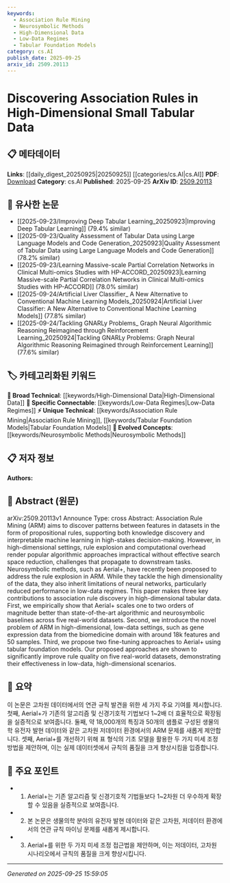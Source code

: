 ```yaml
---
keywords:
  - Association Rule Mining
  - Neurosymbolic Methods
  - High-Dimensional Data
  - Low-Data Regimes
  - Tabular Foundation Models
category: cs.AI
publish_date: 2025-09-25
arxiv_id: 2509.20113
---
```


<!-- KEYWORD_LINKING_METADATA:
{
  "processed_timestamp": "2025-09-25T15:59:05.963709",
  "vocabulary_version": "1.0",
  "selected_keywords": [
    "Association Rule Mining",
    "Neurosymbolic Methods",
    "High-Dimensional Data",
    "Low-Data Regimes",
    "Tabular Foundation Models"
  ],
  "rejected_keywords": [],
  "similarity_scores": {
    "Association Rule Mining": 0.85,
    "Neurosymbolic Methods": 0.8,
    "High-Dimensional Data": 0.7,
    "Low-Data Regimes": 0.78,
    "Tabular Foundation Models": 0.82
  },
  "extraction_method": "AI_prompt_based",
  "budget_applied": true,
  "candidates_json": {
    "candidates": [
      {
        "surface": "Association Rule Mining",
        "canonical": "Association Rule Mining",
        "aliases": [
          "ARM"
        ],
        "category": "unique_technical",
        "rationale": "Association Rule Mining is central to the paper's focus on discovering patterns in high-dimensional data.",
        "novelty_score": 0.7,
        "connectivity_score": 0.65,
        "specificity_score": 0.8,
        "link_intent_score": 0.85
      },
      {
        "surface": "Neurosymbolic Methods",
        "canonical": "Neurosymbolic Methods",
        "aliases": [
          "Neurosymbolic AI"
        ],
        "category": "evolved_concepts",
        "rationale": "Neurosymbolic methods like Aerial+ are highlighted as innovative solutions to rule explosion in ARM.",
        "novelty_score": 0.68,
        "connectivity_score": 0.7,
        "specificity_score": 0.75,
        "link_intent_score": 0.8
      },
      {
        "surface": "High-Dimensional Data",
        "canonical": "High-Dimensional Data",
        "aliases": [
          "High-Dimensional Datasets"
        ],
        "category": "broad_technical",
        "rationale": "The paper addresses challenges specific to high-dimensional data, making it a crucial concept for understanding the context.",
        "novelty_score": 0.55,
        "connectivity_score": 0.8,
        "specificity_score": 0.6,
        "link_intent_score": 0.7
      },
      {
        "surface": "Low-Data Regimes",
        "canonical": "Low-Data Regimes",
        "aliases": [
          "Low-Data Scenarios"
        ],
        "category": "specific_connectable",
        "rationale": "The paper introduces ARM challenges in low-data regimes, which is a specific and relevant concept for linking.",
        "novelty_score": 0.65,
        "connectivity_score": 0.75,
        "specificity_score": 0.7,
        "link_intent_score": 0.78
      },
      {
        "surface": "Tabular Foundation Models",
        "canonical": "Tabular Foundation Models",
        "aliases": [
          "Tabular Models"
        ],
        "category": "unique_technical",
        "rationale": "Proposed fine-tuning approaches using tabular foundation models are key contributions of the paper.",
        "novelty_score": 0.72,
        "connectivity_score": 0.6,
        "specificity_score": 0.85,
        "link_intent_score": 0.82
      }
    ],
    "ban_list_suggestions": [
      "rule explosion",
      "computational overhead"
    ]
  },
  "decisions": [
    {
      "candidate_surface": "Association Rule Mining",
      "resolved_canonical": "Association Rule Mining",
      "decision": "linked",
      "scores": {
        "novelty": 0.7,
        "connectivity": 0.65,
        "specificity": 0.8,
        "link_intent": 0.85
      }
    },
    {
      "candidate_surface": "Neurosymbolic Methods",
      "resolved_canonical": "Neurosymbolic Methods",
      "decision": "linked",
      "scores": {
        "novelty": 0.68,
        "connectivity": 0.7,
        "specificity": 0.75,
        "link_intent": 0.8
      }
    },
    {
      "candidate_surface": "High-Dimensional Data",
      "resolved_canonical": "High-Dimensional Data",
      "decision": "linked",
      "scores": {
        "novelty": 0.55,
        "connectivity": 0.8,
        "specificity": 0.6,
        "link_intent": 0.7
      }
    },
    {
      "candidate_surface": "Low-Data Regimes",
      "resolved_canonical": "Low-Data Regimes",
      "decision": "linked",
      "scores": {
        "novelty": 0.65,
        "connectivity": 0.75,
        "specificity": 0.7,
        "link_intent": 0.78
      }
    },
    {
      "candidate_surface": "Tabular Foundation Models",
      "resolved_canonical": "Tabular Foundation Models",
      "decision": "linked",
      "scores": {
        "novelty": 0.72,
        "connectivity": 0.6,
        "specificity": 0.85,
        "link_intent": 0.82
      }
    }
  ]
}
-->

# Discovering Association Rules in High-Dimensional Small Tabular Data

## 📋 메타데이터

**Links**: [[daily_digest_20250925|20250925]] [[categories/cs.AI|cs.AI]]
**PDF**: [Download](https://arxiv.org/pdf/2509.20113.pdf)
**Category**: cs.AI
**Published**: 2025-09-25
**ArXiv ID**: [2509.20113](https://arxiv.org/abs/2509.20113)

## 🔗 유사한 논문
- [[2025-09-23/Improving Deep Tabular Learning_20250923|Improving Deep Tabular Learning]] (79.4% similar)
- [[2025-09-23/Quality Assessment of Tabular Data using Large Language Models and Code Generation_20250923|Quality Assessment of Tabular Data using Large Language Models and Code Generation]] (78.2% similar)
- [[2025-09-23/Learning Massive-scale Partial Correlation Networks in Clinical Multi-omics Studies with HP-ACCORD_20250923|Learning Massive-scale Partial Correlation Networks in Clinical Multi-omics Studies with HP-ACCORD]] (78.0% similar)
- [[2025-09-24/Artificial Liver Classifier_ A New Alternative to Conventional Machine Learning Models_20250924|Artificial Liver Classifier: A New Alternative to Conventional Machine Learning Models]] (77.8% similar)
- [[2025-09-24/Tackling GNARLy Problems_ Graph Neural Algorithmic Reasoning Reimagined through Reinforcement Learning_20250924|Tackling GNARLy Problems: Graph Neural Algorithmic Reasoning Reimagined through Reinforcement Learning]] (77.6% similar)

## 🏷️ 카테고리화된 키워드
**🧠 Broad Technical**: [[keywords/High-Dimensional Data|High-Dimensional Data]]
**🔗 Specific Connectable**: [[keywords/Low-Data Regimes|Low-Data Regimes]]
**⚡ Unique Technical**: [[keywords/Association Rule Mining|Association Rule Mining]], [[keywords/Tabular Foundation Models|Tabular Foundation Models]]
**🚀 Evolved Concepts**: [[keywords/Neurosymbolic Methods|Neurosymbolic Methods]]

## 📋 저자 정보

**Authors:** 

## 📄 Abstract (원문)

arXiv:2509.20113v1 Announce Type: cross 
Abstract: Association Rule Mining (ARM) aims to discover patterns between features in datasets in the form of propositional rules, supporting both knowledge discovery and interpretable machine learning in high-stakes decision-making. However, in high-dimensional settings, rule explosion and computational overhead render popular algorithmic approaches impractical without effective search space reduction, challenges that propagate to downstream tasks. Neurosymbolic methods, such as Aerial+, have recently been proposed to address the rule explosion in ARM. While they tackle the high dimensionality of the data, they also inherit limitations of neural networks, particularly reduced performance in low-data regimes.
  This paper makes three key contributions to association rule discovery in high-dimensional tabular data. First, we empirically show that Aerial+ scales one to two orders of magnitude better than state-of-the-art algorithmic and neurosymbolic baselines across five real-world datasets. Second, we introduce the novel problem of ARM in high-dimensional, low-data settings, such as gene expression data from the biomedicine domain with around 18k features and 50 samples. Third, we propose two fine-tuning approaches to Aerial+ using tabular foundation models. Our proposed approaches are shown to significantly improve rule quality on five real-world datasets, demonstrating their effectiveness in low-data, high-dimensional scenarios.

## 📝 요약

이 논문은 고차원 데이터에서의 연관 규칙 발견을 위한 세 가지 주요 기여를 제시합니다. 첫째, Aerial+가 기존의 알고리즘 및 신경기호적 기법보다 1~2배 더 효율적으로 확장됨을 실증적으로 보여줍니다. 둘째, 약 18,000개의 특징과 50개의 샘플로 구성된 생물의학 유전자 발현 데이터와 같은 고차원 저데이터 환경에서의 ARM 문제를 새롭게 제안합니다. 셋째, Aerial+를 개선하기 위해 표 형식의 기초 모델을 활용한 두 가지 미세 조정 방법을 제안하며, 이는 실제 데이터셋에서 규칙의 품질을 크게 향상시킴을 입증합니다.

## 🎯 주요 포인트

- 1. Aerial+는 기존 알고리즘 및 신경기호적 기법들보다 1~2차원 더 우수하게 확장할 수 있음을 실증적으로 보여줍니다.
- 2. 본 논문은 생물의학 분야의 유전자 발현 데이터와 같은 고차원, 저데이터 환경에서의 연관 규칙 마이닝 문제를 새롭게 제시합니다.
- 3. Aerial+를 위한 두 가지 미세 조정 접근법을 제안하며, 이는 저데이터, 고차원 시나리오에서 규칙의 품질을 크게 향상시킵니다.


---

*Generated on 2025-09-25 15:59:05*